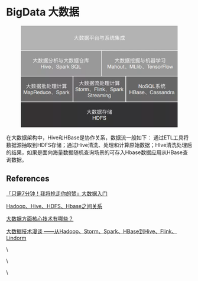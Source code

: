 # BigData 大数据

<figure><img src=".gitbook/assets/image (5) (1).png" alt=""><figcaption></figcaption></figure>

在大数据架构中，Hive和HBase是协作关系，数据流一般如下： 通过ETL工具将数据源抽取到HDFS存储；通过Hive清洗、处理和计算原始数据；HIve清洗处理后的结果，如果是面向海量数据随机查询场景的可存入Hbase数据应用从HBase查询数据。

## References

[「只需7分钟！我将抢走你的赞」大数据入门](https://mp.weixin.qq.com/s?\_\_biz=MzI4Njg5MDA5NA==\&mid=2247486604\&idx=1\&sn=fba7a7f34c8faf182b88b137ff85b3ed\&chksm=ebd74d8ddca0c49b87fc50027d94b272b7df7ac11e966a6a85b7c1f9bafec846f25a3c6461ef\&token=2140209384\&lang=zh\_CN#rd)

[Hadoop、Hive、HDFS、Hbase之间关系](https://zhuanlan.zhihu.com/p/483077758)

[大数据方面核心技术有哪些？](https://www.zhihu.com/question/27696290)

[大数据技术漫谈 ——从Hadoop、Storm、Spark、HBase到Hive、Flink、Lindorm](https://zhuanlan.zhihu.com/p/407175099)

\




\


\
